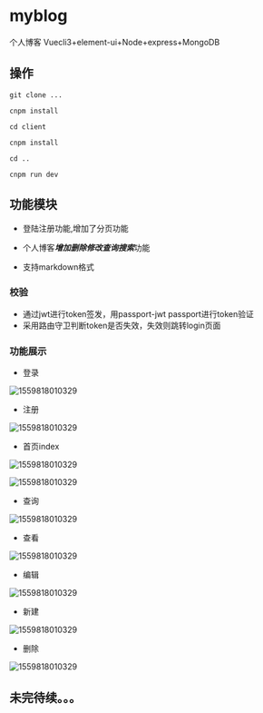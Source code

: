 # myblog
个人博客 Vuecli3+element-ui+Node+express+MongoDB

## 操作

~~~
git clone ...

cnpm install

cd client

cnpm install

cd ..

cnpm run dev
~~~


## 功能模块
- 登陆注册功能,增加了分页功能

- 个人博客***增加删除修改查询搜索***功能

- 支持markdown格式
### 校验
- 通过jwt进行token签发，用passport-jwt passport进行token验证
- 采用路由守卫判断token是否失效，失效则跳转login页面


### 功能展示
 + 登录



![1559818010329](http://github.com/GfromYH/myblog/raw/master/screenshot/login.png)

+ 注册

![1559818010329](http://github.com/GfromYH/myblog/raw/master/screenshot/register.png)

+ 首页index

![1559818010329](http://github.com/GfromYH/myblog/raw/master/screenshot/index1.png)

![1559818010329](http://github.com/GfromYH/myblog/raw/master/screenshot/index2.png)

+ 查询

![1559818010329](http://github.com/GfromYH/myblog/raw/master/screenshot/search.png)

+ 查看

![1559818010329](http://github.com/GfromYH/myblog/raw/master/screenshot/look.png)

+ 编辑

![1559818010329](http://github.com/GfromYH/myblog/raw/master/screenshot/edit.png)

+ 新建

![1559818010329](http://github.com/GfromYH/myblog/raw/master/screenshot/newArticle.png)

+ 删除

![1559818010329](http://github.com/GfromYH/myblog/raw/master/screenshot/delete.png)

## 未完待续。。。
